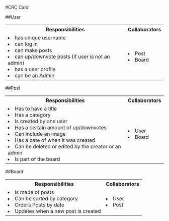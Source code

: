 #CRC Card


##User
<table>
<tr> 
    <th>Responsibilities</th>
    <th>Collaborators</th>
</tr>
<tr>
<td>
    <li>has unique username</li>
    <li>can log in
    <li>can make posts</li>
    <li>can up/downvote posts (if user is not an admin)</li>
    <li>has a user profile</li>
    <li>can be an Admin</li>
</td>
<td>
    <li>Post</li>
    <li>Board</li>
</td>
</tr>

</table>

##Post
<table>
<tr> 
    <th>Responsibilities</th>
    <th>Collaborators</th>
</tr>
<tr>
<td>
    <li>Has to have a title</li>
    <li>Has a category</li>
    <li>Is created by one user</li>
    <li>Has a certain amount of up/downvotes</li>
    <li>Can include an image</li>
    <li>Has a date of when it was created </li>
    <li>Can be deleted or edited by the creator or an admin</li>
    <li>Is part of the board</li>
</td>
<td>
    <li>User</li>
    <li>Board</li>
</td>
</tr>

</table>

##Board
<table>
<tr> 
    <th>Responsibilities</th>
    <th>Collaborators</th>
</tr>
<tr>
<td>
    <li>Is made of posts</li>
    <li>Can be sorted by category</li>
    <li>Orders Posts by date</li>
    <li>Updates when a new post is created</li>
</td>
<td>
    <li>User</li>
    <li>Post</li>
</td>
</tr>

</table>

